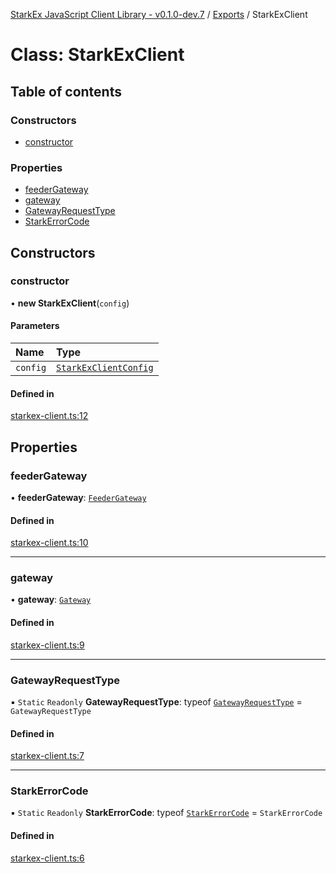 [StarkEx JavaScript Client Library - v0.1.0-dev.7](../README.md) / [Exports](../modules.md) / StarkExClient

# Class: StarkExClient

## Table of contents

### Constructors

- [constructor](StarkExClient.md#constructor)

### Properties

- [feederGateway](StarkExClient.md#feedergateway)
- [gateway](StarkExClient.md#gateway)
- [GatewayRequestType](StarkExClient.md#gatewayrequesttype)
- [StarkErrorCode](StarkExClient.md#starkerrorcode)

## Constructors

### constructor

• **new StarkExClient**(`config`)

#### Parameters

| Name     | Type                                                          |
| :------- | :------------------------------------------------------------ |
| `config` | [`StarkExClientConfig`](../interfaces/StarkExClientConfig.md) |

#### Defined in

[starkex-client.ts:12](https://github.com/starkware-libs/starkex-js/blob/26f82a7/src/lib/starkex-client.ts#L12)

## Properties

### feederGateway

• **feederGateway**: [`FeederGateway`](FeederGateway.md)

#### Defined in

[starkex-client.ts:10](https://github.com/starkware-libs/starkex-js/blob/26f82a7/src/lib/starkex-client.ts#L10)

---

### gateway

• **gateway**: [`Gateway`](Gateway.md)

#### Defined in

[starkex-client.ts:9](https://github.com/starkware-libs/starkex-js/blob/26f82a7/src/lib/starkex-client.ts#L9)

---

### GatewayRequestType

▪ `Static` `Readonly` **GatewayRequestType**: typeof [`GatewayRequestType`](../enums/GatewayRequestType.md) = `GatewayRequestType`

#### Defined in

[starkex-client.ts:7](https://github.com/starkware-libs/starkex-js/blob/26f82a7/src/lib/starkex-client.ts#L7)

---

### StarkErrorCode

▪ `Static` `Readonly` **StarkErrorCode**: typeof [`StarkErrorCode`](../enums/StarkErrorCode.md) = `StarkErrorCode`

#### Defined in

[starkex-client.ts:6](https://github.com/starkware-libs/starkex-js/blob/26f82a7/src/lib/starkex-client.ts#L6)
